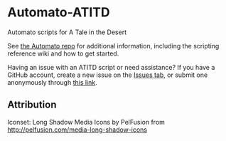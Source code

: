 # Automato-ATITD
Automato scripts for A Tale in the Desert

See [the Automato repo](https://github.com/DashingStrike/Automato) for additional information, including the scripting reference wiki and how to get started.

Having an issue with an ATITD script or need assistance?  If you have a GitHub account, create a new issue on the [Issues tab](https://github.com/DashingStrike/Automato-ATITD/issues), or submit one anonymously through [this link](https://gitreports.com/issue/DashingStrike/Automato-ATITD).

Attribution
-----------
Iconset: Long Shadow Media Icons by PelFusion from http://pelfusion.com/media-long-shadow-icons

